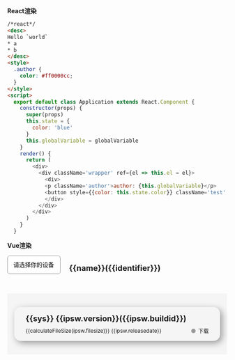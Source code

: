 **React渲染**

```html
/*react*/
<desc>
Hello `world`
* a
* b
</desc>
<style>
  .author {
    color: #ff0000cc;
  }
</style>
<script>
  export default class Application extends React.Component {
    constructor(props) {
      super(props)
      this.state = {
        color: 'blue'
      }
      this.globalVariable = globalVariable
    }
    render() {
      return (
        <div>
          <div className='wrapper' ref={el => this.el = el}>
            <div>
            <p className='author'>author: {this.globalVariable}</p>
            <button style={{color: this.state.color}} className='test' onClick={e => {alert('author: ' + this.globalVariable); this.setState({color: 'red'})}}>test</button>
            </div>
          </div>
        </div>
      )
    }
  }
```

**Vue渲染**

<style>
    .select_bg {
      display: inline-block;
      position: relative;
      font-size: 18px;
      height: 3.2rem;
      width: auto;
      background: #fff;
      box-sizing: border-box;
      border-radius: 1rem;
    }

    .select_bg select {
      border-radius: 5px;
      width: 100%;
      border: 1px solid #999;
      background: transparent;
      background-image: none;
      -webkit-appearance: none;
      -moz-appearance: none;
      vertical-align: top;
      padding: 0.8rem;
    }

    .select_bg select:focus {
      outline: none;
    }

    #list-data {
      background-color: rgb(245, 245, 245);
      margin-top: 30px;
      padding: 1rem;
    }

    .list-item {
      margin: 15px 0;
      box-shadow: 5px 5px 15px #999;
      border-radius: 15px;
      padding: 1rem;
    }

    .row-item {
      display: flex;
      direction: row;
      justify-content: flex-start;
      align-items: center;
      margin-left: 10px;
    }

    #signed-mark {
      width: 10px;
      height: 10px;
      border-radius: 5px;
      background-color: #999;
      margin: 0 10px;
      position: absolute;
      right: 30px;
    }
  </style>
   
 <div id="app">
    <div style="display: flex;">
      <div class="select_bg">
        <select name="device" id="device" @change="selectDevice">
          <option value="none">请选择你的设备</option>
          <option v-for="(item,index) in devices" :key="index" :value="item.identifier">
            {{item.name}}
          </option>
        </select>
      </div>
      <div v-if="name.length"
        style="white-space: nowrap;margin-left: 20px;width: 300px;height: 3.6rem;line-height: 3.6rem;font-size: 18px;font-weight: bold;">
        <span>{{name}}</span>(<span>{{identifier}}</span>)
      </div>
    </div>
    <div id="list-data" v-if="firmwares.length">
      <div v-for="(ipsw,index) in firmwares" :key="index">
        <div class="list-item" @click="openLink(ipsw)">
          <div class="row-item" style="font-size: 18px; font-weight: bold;"><span>{{sys}} {{ipsw.version}}</span><span>
              ({{ipsw.buildid}})</span></div>
          <div class="row-item" style="font-size: 12px;margin-top: 10px;position: relative;">
            {{calculateFileSize(ipsw.filesize)}}
            {{ipsw.releasedate}}<span id="signed-mark" :style="markStyle(ipsw)"></span><a :href="ipsw.url"
              target="_blank" style="text-decoration: none;position:absolute;right: 10px;">下载</a>
          </div>
        </div>
      </div>
    </div>
    </div>
    <script>
    new Vue({
      el: '#app',
      data() {
        return {
          name: '',
          sys:'iOS',
          identifier: '',
          firmwares: [],
          devices: [],
        }
      },
      mounted() {
        this.getDevices();
      },
      methods: {
        getSystemName(identifier){
            const systemName = identifier.replace(/[0-9,]+/g,'');
            if (systemName.includes('iP')) {
                this.sys = 'iOS'
            } else if(systemName.includes('Mac')){
                this.sys = 'MacOS'
            }else{
                this.sys = systemName;
            }
        },
        openLink(ipsw) {
        window.open(ipsw.url, '_blank');
        },
        markStyle(ipsw) {
          return {
            backgroundColor: ipsw.signed ? '#1eab00' : '#999'
          }
        },
        calculateFileSize(size) {
          const fileSize = (size / 1024.0 / 1024.0 / 1024.0).toFixed(1);
          return fileSize + "G";
        },
        selectDevice(e) {
            const idf = e.target.value;
            if (idf === 'none') {
            this.name = '';
            this.sys = '';
            this.identifier = '';
            this.firmwares = [];
            } else {
                this.getIPSWInfo(idf);
            }
        },
        ajaxGetData(url, cb) {
          let request = new XMLHttpRequest();
          request.open('GET', url, true);
          request.onreadystatechange = function () {
            if (this.readyState === 4 && this.status === 200) {
              cb(this.responseText);
            }
          }
          request.send();
        },
        getIPSWInfo(identifier) {
          let that = this;
          this.ajaxGetData(`https://api.ipsw.me/v4/device/${identifier}?type=ipsw`, function (data) {
            let obj = JSON.parse(data);
            that.name = obj.name;
            that.getSystemName(identifier);
            that.identifier = identifier;
            that.firmwares = obj.firmwares;
          })
        },
        getDevices() {
          let that = this;
          this.ajaxGetData('https://api.ipsw.me/v4/devices', function (data) {
            that.$nextTick(() => {
              that.devices = JSON.parse(data);
            });
          })
        }
      }
    })
  </script>
